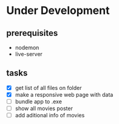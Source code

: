 # Under Development

## prerequisites

- nodemon
- live-server

## tasks

- [x] get list of all files on folder
- [x] make a responsive web page with data
- [ ] bundle app to .exe
- [ ] show all movies poster
- [ ] add aditional info of movies
